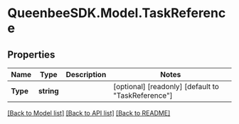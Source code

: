 
# QueenbeeSDK.Model.TaskReference

## Properties

Name | Type | Description | Notes
------------ | ------------- | ------------- | -------------
**Type** | **string** |  | [optional] [readonly] [default to "TaskReference"]

[[Back to Model list]](../README.md#documentation-for-models)
[[Back to API list]](../README.md#documentation-for-api-endpoints)
[[Back to README]](../README.md)

